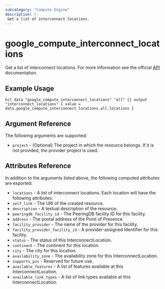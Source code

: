```yaml
---
subcategory: "Compute Engine"
description: |-
 Get a list of interconnect locations.
---
```

# google_compute_interconnect_locations
Get a list of interconnect locations. For more information see
the official [API](https://cloud.google.com/compute/docs/reference/rest/v1/interconnectLocations/list) documentation.
## Example Usage
`hcl
data "google_compute_interconnect_locations" "all" {}
output "interconnect_locations" {
 value = data.google_compute_interconnect_locations.all.locations
}
`
## Argument Reference
The following arguments are supported:
* `project` - (Optional) The project in which the resource belongs. If it
 is not provided, the provider project is used.
## Attributes Reference
In addition to the arguments listed above, the following computed attributes are
exported:
* `locations` - A list of interconnect locations. Each location will have the following attributes:
 * `self_link` - The URI of the created resource.
 * `description` - A textual description of the resource.
 * `peeringdb_facility_id` - The PeeringDB facility ID for this facility.
 * `address` - The postal address of the Point of Presence.
 * `facility_provider` - The name of the provider for this facility.
 * `facility_provider_facility_id` - A provider-assigned Identifier for this facility.
 * `status` - The status of this InterconnectLocation.
 * `continent` - The continent for this location.
 * `city` - The city for this location.
 * `availability_zone` - The availability zone for this InterconnectLocation.
 * `supports_pzs` - Reserved for future use.
 * `available_features` - A list of features available at this InterconnectLocation.
 * `available_link_types` - A list of link types available at this InterconnectLocation.
